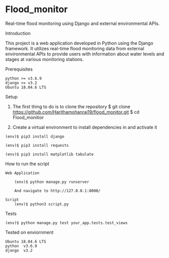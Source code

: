 # Flood_monitor
Real-time flood monitoring using Django and external environmental APIs.

Introduction

This project is a web application developed in Python using the Django framework. It utilizes real-time flood monitoring data from external environmental APIs to provide users with information about water levels and stages at various monitoring stations.

Prerequisites

    python >= v3.6.9
    django >= v3.2
    Ubuntu 18.04.6 LTS


Setup
   
   1. The first thing to do is to clone the repository
        $ git clone https://github.com/Harithamohanraj19/flood_monitor.git
        $ cd Flood_monitior

   2. Create a virtual environment to install dependencies in and activate it
        
    (env)$ pip3 install django

    (env)$ pip3 install requests

    (env)$ pip3 install matplotlib tabulate


How to run the script
    
    Web Application

        (env)$ python manage.py runserver  

        And navigate to http://127.0.0.1:8000/

    Script
        (env)$ python3 script.py

Tests

    (env)$ python manage.py test your_app.tests.test_views

Tested on enviornment
    
    Ubuntu 18.04.6 LTS
    python  v3.6.9
    django  v3.2
